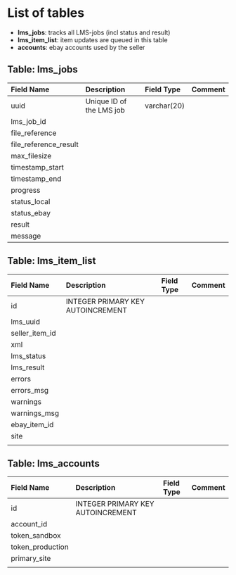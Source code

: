 # List of tables #

  * **lms\_jobs**: tracks all LMS-jobs (incl status and result)
  * **lms\_item\_list**: item updates are queued in this table
  * **accounts**: ebay accounts used by the seller

## Table: lms\_jobs ##

| **Field Name** | **Description** | **Field Type** | **Comment** |
|:---------------|:----------------|:---------------|:------------|
|uuid            |Unique ID of the LMS job|varchar(20)     |             |
|lms\_job\_id    |                 | | |
|file\_reference |                 | | |
|file\_reference\_result|                 | | |
|max\_filesize   |                 | | |
|timestamp\_start|                 | | |
|timestamp\_end  |                 | | |
|progress        |                 | | |
|status\_local   |                 | | |
|status\_ebay    |                 | | |
|result          |                 | | |
|message         |                 | | |

## Table: lms\_item\_list ##
| **Field Name** | **Description** | **Field Type** | **Comment** |
|:---------------|:----------------|:---------------|:------------|
|id              |INTEGER PRIMARY KEY AUTOINCREMENT| |                |
|lms\_uuid       |                 | | |
|seller\_item\_id|                 | | |
|xml             |                 | | |
|lms\_status     |                 | | |
|lms\_result     |                 | | |
|errors          |                 | | |
|errors\_msg     |                 | | |
|warnings        |                 | | |
|warnings\_msg   |                 | | |
|ebay\_item\_id  |                 | | |
|site            |                 | | |
|                | | | |

## Table: lms\_accounts ##
| **Field Name** | **Description** | **Field Type** | **Comment** |
|:---------------|:----------------|:---------------|:------------|
|id              |INTEGER PRIMARY KEY AUTOINCREMENT| |                |
|account\_id     |                 | | |
|token\_sandbox  |                 | | |
|token\_production|                 | | |
|primary\_site   |                 | | |
|                | | | |